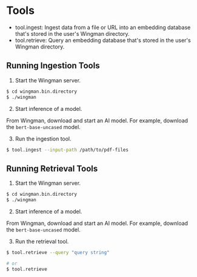 # Tools

  - tool.ingest: Ingest data from a file or URL into an embedding database that's stored in the user's Wingman directory.
  - tool.retrieve: Query an embedding database that's stored in the user's Wingman directory.

## Running Ingestion Tools

1. Start the Wingman server.

```bash
$ cd wingman.bin.directory
$ ./wingman
```

2. Start inference of a model.

  From Wingman, download and start an AI model. For example, download the `bert-base-uncased` model.

3. Run the ingestion tool.

```bash
$ tool.ingest --input-path /path/to/pdf-files
```

## Running Retrieval Tools

1. Start the Wingman server.

```bash
$ cd wingman.bin.directory
$ ./wingman
```

2. Start inference of a model.

  From Wingman, download and start an AI model. For example, download the `bert-base-uncased` model.

3. Run the retrieval tool.

```bash
$ tool.retrieve --query "query string"

# or
$ tool.retrieve
```
